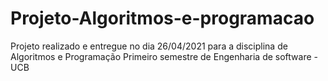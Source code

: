 # Projeto-Algoritmos-e-programacao
Projeto realizado e entregue no dia 26/04/2021 para a disciplina de Algoritmos e Programação 
Primeiro semestre de Engenharia de software - UCB
